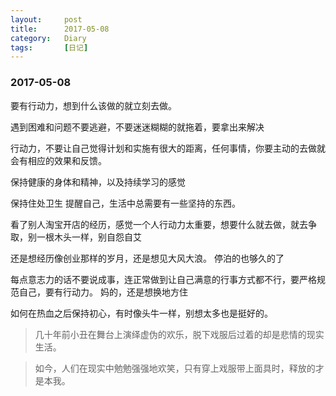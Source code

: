 ```yaml
---
layout:     post
title:      2017-05-08
category:   Diary
tags:		[日记]
---
```

### 2017-05-08
要有行动力，想到什么该做的就立刻去做。 

遇到困难和问题不要逃避，不要迷迷糊糊的就拖着，要拿出来解决

行动力，不要让自己觉得计划和实施有很大的距离，任何事情，你要主动的去做就会有相应的效果和反馈。 

保持健康的身体和精神，以及持续学习的感觉

保持住处卫生  提醒自己，生活中总需要有一些坚持的东西。 

看了别人淘宝开店的经历，感觉一个人行动力太重要，想要什么就去做，就去争取，别一根木头一样，别自怨自艾

还是想经历像创业那样的岁月，还是想见大风大浪。 停泊的也够久的了

每点意志力的话不要说成事，连正常做到让自己满意的行事方式都不行，要严格规范自己，要有行动力。
妈的，还是想换地方住


如何在热血之后保持初心，有时像头牛一样，别想太多也是挺好的。


> 几十年前小丑在舞台上演绎虚伪的欢乐，脱下戏服后过着的却是悲情的现实生活。

> 如今，人们在现实中勉勉强强地欢笑，只有穿上戏服带上面具时，释放的才是本我。